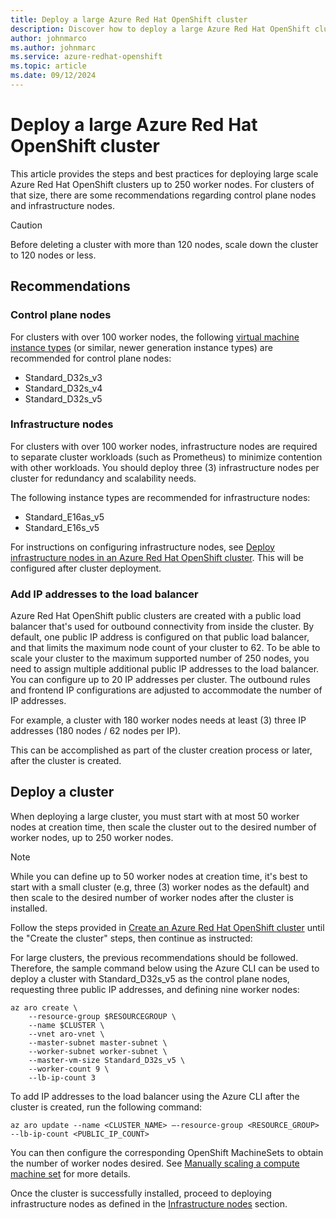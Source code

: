 ```yaml
---
title: Deploy a large Azure Red Hat OpenShift cluster
description: Discover how to deploy a large Azure Red Hat OpenShift cluster.
author: johnmarco
ms.author: johnmarc
ms.service: azure-redhat-openshift
ms.topic: article
ms.date: 09/12/2024
---
```

# Deploy a large Azure Red Hat OpenShift cluster

This article provides the steps and best practices for deploying large scale Azure Red Hat OpenShift clusters up to 250 worker nodes. For clusters of that size, there are some recommendations regarding control plane nodes and infrastructure nodes.

> [!CAUTION]
> Before deleting a cluster with more than 120 nodes, scale down the cluster to 120 nodes or less.
> 

## Recommendations

### Control plane nodes

For clusters with over 100 worker nodes, the following [virtual machine instance types](support-policies-v4.md#supported-virtual-machine-sizes) (or similar, newer generation instance types) are recommended for control plane nodes:

- Standard_D32s_v3
- Standard_D32s_v4
- Standard_D32s_v5

### Infrastructure nodes

For clusters with over 100 worker nodes, infrastructure nodes are required to separate cluster workloads (such as Prometheus) to minimize contention with other workloads. You should deploy three (3) infrastructure nodes per cluster for redundancy and scalability needs.

The following instance types are recommended for infrastructure nodes:

- Standard_E16as_v5
- Standard_E16s_v5

For instructions on configuring infrastructure nodes, see [Deploy infrastructure nodes in an Azure Red Hat OpenShift cluster](howto-infrastructure-nodes.md). This will be configured after cluster deployment.

### Add IP addresses to the load balancer

Azure Red Hat OpenShift public clusters are created with a public load balancer that's used for outbound connectivity from inside the cluster. By default, one public IP address is configured on that public load balancer, and that limits the maximum node count of your cluster to 62. To be able to scale your cluster to the maximum supported number of 250 nodes, you need to assign multiple additional public IP addresses to the load balancer. You can configure up to 20 IP addresses per cluster. The outbound rules and frontend IP configurations are adjusted to accommodate the number of IP addresses.

For example, a cluster with 180 worker nodes needs at least (3) three IP addresses (180 nodes / 62 nodes per IP).

This can be accomplished as part of the cluster creation process or later, after the cluster is created.

## Deploy a cluster

When deploying a large cluster, you must start with at most 50 worker nodes at creation time, then scale the cluster out to the desired number of worker nodes, up to 250 worker nodes. 

> [!NOTE]
> While you can define up to 50 worker nodes at creation time, it's best to start with a small cluster (e.g, three (3) worker nodes as the default) and then scale to the desired number of worker nodes after the cluster is installed.
>

Follow the steps provided in [Create an Azure Red Hat OpenShift cluster](https://learn.microsoft.com/azure/openshift/create-cluster?tabs=azure-cli) until the "Create the cluster" steps, then continue as instructed:

For large clusters, the previous recommendations should be followed. Therefore, the sample command below using the Azure CLI can be used to deploy a cluster with Standard_D32s_v5 as the control plane nodes, requesting three public IP addresses, and defining nine worker nodes:

```azurecli
az aro create \ 
    --resource-group $RESOURCEGROUP \
    --name $CLUSTER \
    --vnet aro-vnet \
    --master-subnet master-subnet \
    --worker-subnet worker-subnet \
    --master-vm-size Standard_D32s_v5 \
    --worker-count 9 \
    --lb-ip-count 3
```

To add IP addresses to the load balancer using the Azure CLI after the cluster is created, run the following command:

`az aro update --name <CLUSTER_NAME> –-resource-group <RESOURCE_GROUP> --lb-ip-count <PUBLIC_IP_COUNT>`

You can then configure the corresponding OpenShift MachineSets to obtain the number of worker nodes desired. See [Manually scaling a compute machine set](https://docs.openshift.com/container-platform/latest/machine_management/manually-scaling-machineset.html) for more details.

Once the cluster is successfully installed, proceed to deploying infrastructure nodes as defined in the [Infrastructure nodes](#infrastructure-nodes) section.
